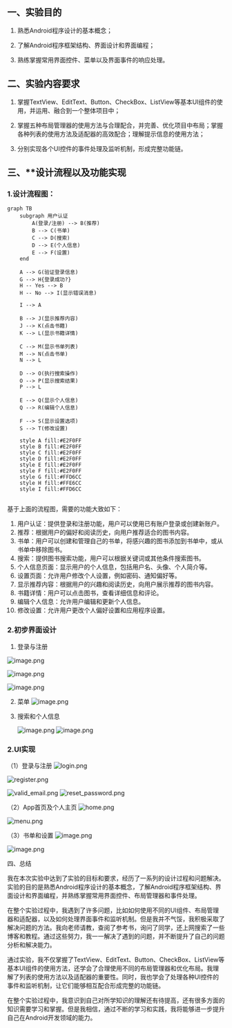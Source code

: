 ## 一、实验目的

1. 熟悉Android程序设计的基本概念；

2. 了解Android程序框架结构、界面设计和界面编程；

3. 熟练掌握常用界面控件、菜单以及界面事件的响应处理。

## 二、实验内容要求

1. 掌握TextView、EditText、Button、CheckBox、ListView等基本UI组件的使用，并运用、融合到一个整体项目中；

2. 掌握五种布局管理器的使用方法与合理配合，并完善、优化项目中布局；掌握各种列表的使用方法及适配器的高效配合；理解提示信息的使用方法；

3. 分别实现各个UI控件的事件处理及监听机制，形成完整功能链。

## 三、**设计流程以及功能实现

### 1.设计流程图：
```mermaid
graph TB
    subgraph 用户认证
        A(登录/注册) --> B(推荐)
        B --> C(书单)
        C --> D(搜索)
        D --> E(个人信息)
        E --> F(设置)
    end

    A --> G(验证登录信息)
    G --> H{登录成功?}
    H -- Yes --> B
    H -- No --> I(显示错误消息)

    I --> A

    B --> J(显示推荐内容)
    J --> K(点击书籍)
    K --> L(显示书籍详情)

    C --> M(显示书单列表)
    M --> N(点击书单)
    N --> L

    D --> O(执行搜索操作)
    O --> P(显示搜索结果)
    P --> L

    E --> Q(显示个人信息)
    Q --> R(编辑个人信息)

    F --> S(显示设置选项)
    S --> T(修改设置)

    style A fill:#E2F0FF
    style B fill:#E2F0FF
    style C fill:#E2F0FF
    style D fill:#E2F0FF
    style E fill:#E2F0FF
    style F fill:#E2F0FF
    style G fill:#FFD6CC
    style H fill:#FFE6CC
    style I fill:#FFD6CC


```
基于上面的流程图，需要的功能大致如下：

1. 用户认证：提供登录和注册功能，用户可以使用已有账户登录或创建新账户。
2. 推荐：根据用户的偏好和阅读历史，向用户推荐适合的图书内容。
3. 书单：用户可以创建和管理自己的书单，将感兴趣的图书添加到书单中，或从书单中移除图书。
4. 搜索：提供图书搜索功能，用户可以根据关键词或其他条件搜索图书。
5. 个人信息页面：显示用户的个人信息，包括用户名、头像、个人简介等。
6. 设置页面：允许用户修改个人设置，例如密码、通知偏好等。
7. 显示推荐内容：根据用户的兴趣和阅读历史，向用户展示推荐的图书内容。
8. 书籍详情：用户可以点击图书，查看详细信息和评论。
9. 编辑个人信息：允许用户编辑和更新个人信息。
10. 修改设置：允许用户更改个人偏好设置和应用程序设置。
### 2.初步界面设计
1. 登录与注册

![image.png](https://pan.lmio.xyz/pic/74958dce1c8bec5ee33e75067b9ccc40.png)

![image.png](https://pan.lmio.xyz/pic/18e4285d5df77744bf315c01dfee8bc8.png)

![image.png](https://pan.lmio.xyz/pic/0370545019165ef2dffc855f744cf32e.png)


2. 菜单
 ![image.png](https://pan.lmio.xyz/pic/1709502df4392b93d1566456fc1d3316.png)
 


3. 搜索和个人信息

   ![image.png](https://pan.lmio.xyz/pic/01dc99c8119769760dbd3e3fe80034e8.png)
![image.png](https://pan.lmio.xyz/pic/c60a308e59feb77fb513bb5611156d43.png)



### 2.UI实现

（1）登录与注册
![login.png](https://pan.lmio.xyz/pic/88b7fd9c6b3221784ec8e617882d07ff.png)

![register.png](https://pan.lmio.xyz/pic/6d7e595dd12dadca337bf17c3caaa2f0.png)

![valid_email.png](https://pan.lmio.xyz/pic/0ea808cfd72f99d34be4cd98f17417b6.png)
![reset_password.png](https://pan.lmio.xyz/pic/0daca997b3c6a2337d9efa69ee3823e6.png)

（2）App首页及个人主页
![home.png](https://pan.lmio.xyz/pic/1ef7a9380db03b93c993b72c7ec7eed1.png)

![menu.png](https://pan.lmio.xyz/pic/f3a4da8470a34cb6142e8e50b26efb80.png)


（3）书单和设置
![image.png](https://pan.lmio.xyz/pic/c65a23a0733c7dc55b4a6853a7b976a7.png)

![image.png](https://pan.lmio.xyz/pic/da3c78d1d7c2f129849e99b935657dda.png)



四、总结

我在本次实验中达到了实验的目标和要求，经历了一系列的设计过程和问题解决。实验的目的是熟悉Android程序设计的基本概念，了解Android程序框架结构、界面设计和界面编程，并熟练掌握常用界面控件、布局管理器和事件处理。

在整个实验过程中，我遇到了许多问题，比如如何使用不同的UI组件、布局管理器和适配器，以及如何处理界面事件和监听机制。但是我并不气馁，我积极采取了解决问题的方法。我向老师请教，查阅了参考书，询问了同学，还上网搜索了一些博客和教程。通过这些努力，我一一解决了遇到的问题，并不断提升了自己的问题分析和解决能力。

通过实验，我不仅掌握了TextView、EditText、Button、CheckBox、ListView等基本UI组件的使用方法，还学会了合理使用不同的布局管理器和优化布局。我理解了列表的使用方法以及适配器的重要性。同时，我也学会了处理各种UI控件的事件和监听机制，让它们能够相互配合形成完整的功能链。

在整个实验过程中，我意识到自己对所学知识的理解还有待提高，还有很多方面的知识需要学习和掌握。但是我相信，通过不断的学习和实践，我将能够进一步提升自己在Android开发领域的能力。